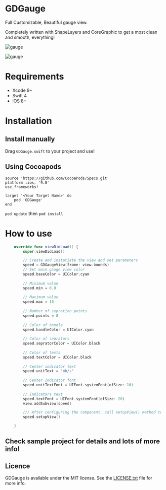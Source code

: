 # GDGauge

Full Customizable, Beautiful gauge view.

Completely written with ShapeLayers and CoreGraphic to get a most clean and smooth, everything!


![gauge](https://user-images.githubusercontent.com/9967486/39947113-fc738ec8-5585-11e8-9276-af0da2057909.png)

![gauge](https://user-images.githubusercontent.com/9967486/39946456-7a3569c4-5583-11e8-8e54-8e10ed4774ee.gif)


# Requirements
- Xcode 9+
- Swift 4
- iOS 8+


# Installation
Install manually
------
Drag `GDGauge.swift` to your project and use!

## Using Cocoapods
```
source 'https://github.com/CocoaPods/Specs.git'
platform :ios, '9.0'
use_frameworks!

target '<Your Target Name>' do
    pod 'GDGauge'
end
```
`pod update` then `pod install`

# How to use

```swift 
    override func viewDidLoad() {
        super.viewDidLoad()

        // Create and instatiate the view and set parameters
        speed = GDGaugeView(frame: view.bounds)
        // Set main gauge view color
        speed.baseColor = UIColor.cyan
        
        // Minimum value
        speed.min = 0.0
        
        // Maximum value
        speed.max = 16
        
        // Number of sepration points
        speed.points = 8
        
        // Color of handle
        speed.handleColor = UIColor.cyan
        
        // Color of seprators
        speed.sepratorColor = UIColor.black
        
        // Color of texts
        speed.textColor = UIColor.black
        
        // Center indicator text
        speed.unitText = "mb/s"
        
        // Center indicator font
        speed.unitTextFont = UIFont.systemFont(ofSize: 10)
        
        // Indicators text
        speed.textFont = UIFont.systemFont(ofSize: 20)
        view.addSubview(speed)

        /// After configuring the component, call setupView() method to create the gauge view
        speed.setupView() 

    }
```

## Check sample project for details and lots of more info!



## Licence

GDGauge is available under the MIT license. See the [LICENSE.txt](https://github.com/saeid/GDGauge/blob/master/LICENSE) file for more info.
